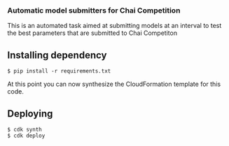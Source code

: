 
### Automatic model submitters for Chai Competition

This is an automated task aimed at submitting models at an interval to test the best parameters that are submitted to Chai Competiton

## Installing dependency
```
$ pip install -r requirements.txt
```

At this point you can now synthesize the CloudFormation template for this code.

## Deploying
```
$ cdk synth
$ cdk deploy
```

